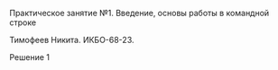 Практическое занятие №1. Введение, основы работы в командной строке
</p>Тимофеев Никита. ИКБО-68-23.
</p>Решение 1

